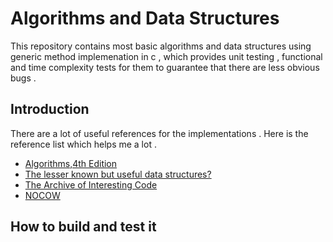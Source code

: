 # Algorithms and Data Structures

This repository contains most basic algorithms and data structures using generic method implemenation in c , which provides unit testing , functional and time complexity tests for them to guarantee that there are less obvious bugs  .

## Introduction
There are a lot of useful references for the implementations . Here is the reference list which helps me a lot .
- [Algorithms,4th Edition](http://algs4.cs.princeton.edu/home/)
- [The lesser known but useful data structures?](http://stackoverflow.com/questions/500607/what-are-the-lesser-known-but-useful-data-structures?page=1&tab=votes#tab-top)
- [The Archive of Interesting Code](http://www.keithschwarz.com/interesting/)
- [NOCOW](http://www.nocow.cn/index.php/NOCOW%E5%9C%B0%E5%9B%BE)

## How to build and test it 
